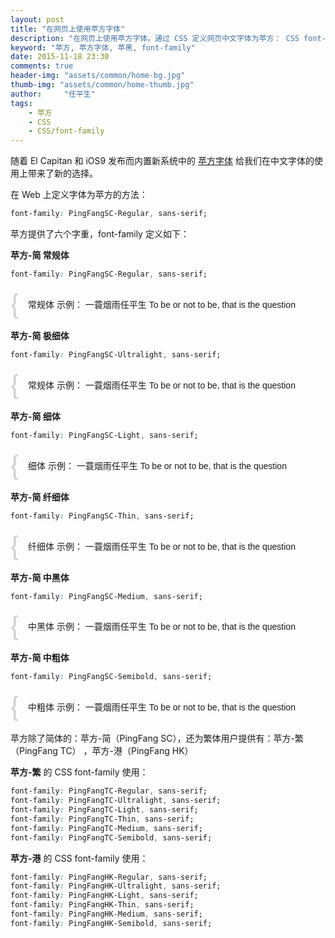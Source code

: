 ```yaml
---
layout: post
title: "在网页上使用苹方字体"
description: "在网页上使用苹方字体。通过 CSS 定义网页中文字体为苹方： CSS font-family: PingFangSC-Regular。苹方提供了六个字种，使用方法如文。"
keyword: "苹方, 苹方字体, 苹黑, font-family"
date: 2015-11-18 23:30
comments: true
header-img: "assets/common/home-bg.jpg"
thumb-img: "assets/common/home-thumb.jpg"
author:     "任平生"
tags:
    - 苹方
    - CSS
    - CSS/font-family
---
```


随着 El Capitan 和 iOS9 发布而内置新系统中的 [苹方字体](http://www.apple.com/cn/osx/whats-new/#international-fonts) 给我们在中文字体的使用上带来了新的选择。

在 Web 上定义字体为苹方的方法：

``` css
font-family: PingFangSC-Regular, sans-serif;
```



苹方提供了六个字重，font-family 定义如下：

**苹方-简 常规体**

``` css
font-family: PingFangSC-Regular, sans-serif;
```

<div class="code-demo" style="font-family: PingFangSC-Regular, sans-serif;">常规体 示例： 一蓑烟雨任平生 To be or not to be, that is the question</div>



**苹方-简 极细体**

``` css
font-family: PingFangSC-Ultralight, sans-serif;
```

<div class="code-demo" style="font-family: PingFangSC-Ultralight, sans-serif;">常规体 示例： 一蓑烟雨任平生 To be or not to be, that is the question</div>



**苹方-简 细体**

``` css
font-family: PingFangSC-Light, sans-serif;
```

<div class="code-demo" style="font-family: PingFangSC-Light, sans-serif;">细体 示例： 一蓑烟雨任平生 To be or not to be, that is the question</div>



**苹方-简 纤细体**

``` css
font-family: PingFangSC-Thin, sans-serif;
```

<div class="code-demo" style="font-family: PingFangSC-Thin, sans-serif;">纤细体 示例： 一蓑烟雨任平生 To be or not to be, that is the question</div>



**苹方-简 中黑体**

``` css
font-family: PingFangSC-Medium, sans-serif;
```

<div class="code-demo" style="font-family: PingFangSC-Medium, sans-serif;">中黑体 示例： 一蓑烟雨任平生 To be or not to be, that is the question</div>



**苹方-简 中粗体**

``` css
font-family: PingFangSC-Semibold, sans-serif;
```

<div class="code-demo" style="font-family: PingFangSC-Semibold, sans-serif;">中粗体 示例： 一蓑烟雨任平生 To be or not to be, that is the question</div>



苹方除了简体的：苹方-简（PingFang SC），还为繁体用户提供有：苹方-繁（PingFang TC） ，苹方-港（PingFang HK）

**苹方-繁** 的 CSS font-family 使用：

``` css
font-family: PingFangTC-Regular, sans-serif;
font-family: PingFangTC-Ultralight, sans-serif;
font-family: PingFangTC-Light, sans-serif;
font-family: PingFangTC-Thin, sans-serif;
font-family: PingFangTC-Medium, sans-serif;
font-family: PingFangTC-Semibold, sans-serif;
```



**苹方-港** 的 CSS font-family 使用：

``` css
font-family: PingFangHK-Regular, sans-serif;
font-family: PingFangHK-Ultralight, sans-serif;
font-family: PingFangHK-Light, sans-serif;
font-family: PingFangHK-Thin, sans-serif;
font-family: PingFangHK-Medium, sans-serif;
font-family: PingFangHK-Semibold, sans-serif;
```



<style>

.code-demo{

position: relative;

margin: 30px auto;

padding-left: 2em;

}

.code-demo:before{

content: '{';

position: absolute;

left: 0;

top: 50%;

line-height: 110%;

font-size: 3em;

font-family: Helvetica Neue;

opacity: 0.2;

-webkit-transform: translateY(-58%);

}

</style>



